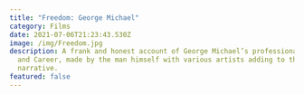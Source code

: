 ```yaml
---
title: "Freedom: George Michael"
category: Films
date: 2021-07-06T21:23:43.530Z
image: /img/Freedom.jpg
description: A frank and honest account of George Michael’s professional life
  and Career, made by the man himself with various artists adding to the
  narrative.
featured: false
---
```

